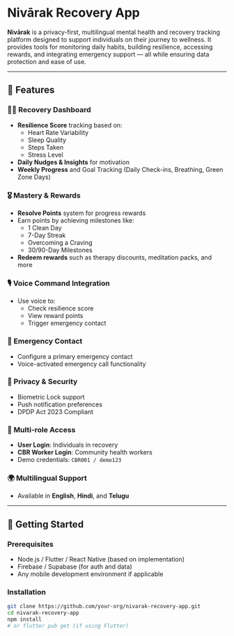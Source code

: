 # Nivārak Recovery App

**Nivārak** is a privacy-first, multilingual mental health and recovery tracking platform designed to support individuals on their journey to wellness. It provides tools for monitoring daily habits, building resilience, accessing rewards, and integrating emergency support — all while ensuring data protection and ease of use.

---

## 🌟 Features

### 🧘‍♀️ Recovery Dashboard
- **Resilience Score** tracking based on:
  - Heart Rate Variability
  - Sleep Quality
  - Steps Taken
  - Stress Level
- **Daily Nudges & Insights** for motivation
- **Weekly Progress** and Goal Tracking (Daily Check-ins, Breathing, Green Zone Days)

### 🎖️ Mastery & Rewards
- **Resolve Points** system for progress rewards
- Earn points by achieving milestones like:
  - 1 Clean Day
  - 7-Day Streak
  - Overcoming a Craving
  - 30/90-Day Milestones
- **Redeem rewards** such as therapy discounts, meditation packs, and more

### 🎙️ Voice Command Integration
- Use voice to:
  - Check resilience score
  - View reward points
  - Trigger emergency contact

### 📱 Emergency Contact
- Configure a primary emergency contact
- Voice-activated emergency call functionality

### 🔐 Privacy & Security
- Biometric Lock support
- Push notification preferences
- DPDP Act 2023 Compliant

### 👥 Multi-role Access
- **User Login**: Individuals in recovery
- **CBR Worker Login**: Community health workers
- Demo credentials: `CBR001 / demo123`

### 🌍 Multilingual Support 
- Available in **English**, **Hindi**, and **Telugu**

---

## 🚀 Getting Started

### Prerequisites

- Node.js / Flutter / React Native (based on implementation)
- Firebase / Supabase (for auth and data)
- Any mobile development environment if applicable

### Installation

```bash
git clone https://github.com/your-org/nivarak-recovery-app.git
cd nivarak-recovery-app
npm install
# or flutter pub get (if using Flutter)
